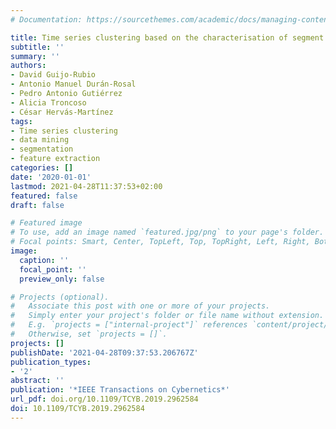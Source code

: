 ```yaml
---
# Documentation: https://sourcethemes.com/academic/docs/managing-content/

title: Time series clustering based on the characterisation of segment typologies
subtitle: ''
summary: ''
authors:
- David Guijo-Rubio
- Antonio Manuel Durán-Rosal
- Pedro Antonio Gutiérrez
- Alicia Troncoso
- César Hervás-Martínez
tags:
- Time series clustering
- data mining
- segmentation
- feature extraction
categories: []
date: '2020-01-01'
lastmod: 2021-04-28T11:37:53+02:00
featured: false
draft: false

# Featured image
# To use, add an image named `featured.jpg/png` to your page's folder.
# Focal points: Smart, Center, TopLeft, Top, TopRight, Left, Right, BottomLeft, Bottom, BottomRight.
image:
  caption: ''
  focal_point: ''
  preview_only: false

# Projects (optional).
#   Associate this post with one or more of your projects.
#   Simply enter your project's folder or file name without extension.
#   E.g. `projects = ["internal-project"]` references `content/project/deep-learning/index.md`.
#   Otherwise, set `projects = []`.
projects: []
publishDate: '2021-04-28T09:37:53.206767Z'
publication_types:
- '2'
abstract: ''
publication: '*IEEE Transactions on Cybernetics*'
url_pdf: doi.org/10.1109/TCYB.2019.2962584
doi: 10.1109/TCYB.2019.2962584
---
```

